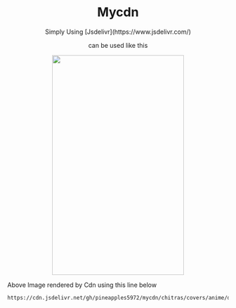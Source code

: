 <div align="center">
<h1>Mycdn</h1>
<p>Simply Using [Jsdelivr](https://www.jsdelivr.com/)</p>

can be used like this
</div>

<p align="center">
  <img height="500" width="300" src="https://cdn.jsdelivr.net/gh/pineapples5972/mycdn/chitras/covers/anime/demonslayer1.jpg">
</p>

Above Image rendered by Cdn using this line below

```
https://cdn.jsdelivr.net/gh/pineapples5972/mycdn/chitras/covers/anime/demonslayer1.jpg
```
